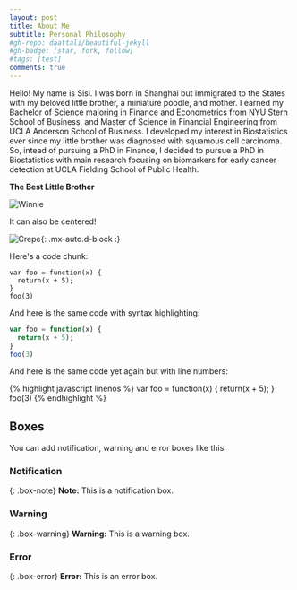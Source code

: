```yaml
---
layout: post
title: About Me
subtitle: Personal Philosophy
#gh-repo: daattali/beautiful-jekyll
#gh-badge: [star, fork, follow]
#tags: [test]
comments: true
---
```

Hello! My name is Sisi. I was born in Shanghai but immigrated to the States with my beloved little brother, a miniature poodle, and mother. I earned my Bachelor of Science majoring in Finance and Econometrics from NYU Stern School of Business, and Master of Science in Financial Engineering from UCLA Anderson School of Business. I developed my interest in Biostatistics ever since my little brother was diagnosed with squamous cell carcinoma. So, intead of pursuing a PhD in Finance, I decided to pursue a PhD in Biostatistics with main research focusing on biomarkers for early cancer detection at UCLA Fielding School of Public Health. 

**The Best Little Brother**

![Winnie]()

It can also be centered!

![Crepe](https://s3-media3.fl.yelpcdn.com/bphoto/cQ1Yoa75m2yUFFbY2xwuqw/348s.jpg){: .mx-auto.d-block :}

Here's a code chunk:

~~~
var foo = function(x) {
  return(x + 5);
}
foo(3)
~~~

And here is the same code with syntax highlighting:

```javascript
var foo = function(x) {
  return(x + 5);
}
foo(3)
```

And here is the same code yet again but with line numbers:

{% highlight javascript linenos %}
var foo = function(x) {
  return(x + 5);
}
foo(3)
{% endhighlight %}

## Boxes
You can add notification, warning and error boxes like this:

### Notification

{: .box-note}
**Note:** This is a notification box.

### Warning

{: .box-warning}
**Warning:** This is a warning box.

### Error

{: .box-error}
**Error:** This is an error box.
